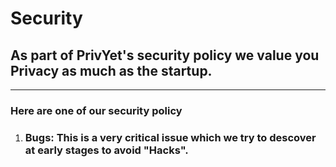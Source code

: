 # Security

## As part of PrivYet's security policy we value you Privacy as much as the startup.

---

### Here are one of our security policy

1. ### Bugs: This is a very critical issue which we try to descover at early stages to avoid "Hacks".
